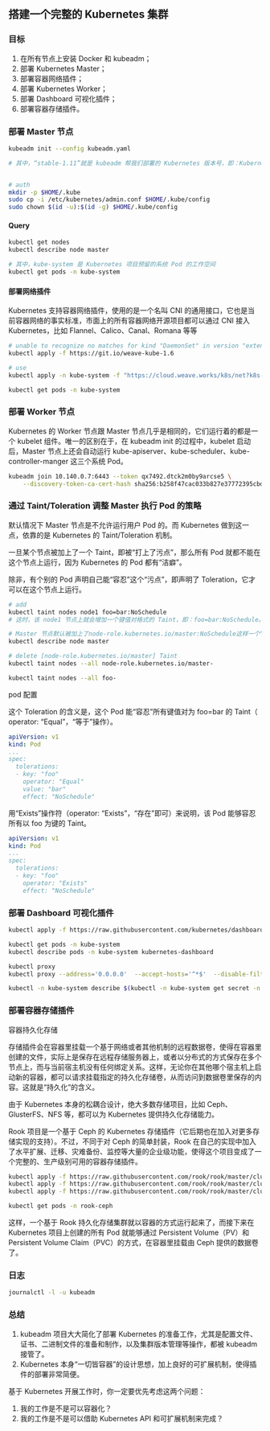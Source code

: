 ## 搭建一个完整的 Kubernetes 集群

### 目标

1. 在所有节点上安装 Docker 和 kubeadm；
2. 部署 Kubernetes Master；
3. 部署容器网络插件；
4. 部署 Kubernetes Worker；
5. 部署 Dashboard 可视化插件；
6. 部署容器存储插件。

### 部署 Master 节点

```sh
kubeadm init --config kubeadm.yaml

# 其中，“stable-1.11”就是 kubeadm 帮我们部署的 Kubernetes 版本号，即：Kubernetes release 1.11 最新的稳定版，在我的环境下，它是 v1.11.1。你也可以直接指定这个版本，比如：kubernetesVersion: “v1.11.1”。


# auth
mkdir -p $HOME/.kube
sudo cp -i /etc/kubernetes/admin.conf $HOME/.kube/config
sudo chown $(id -u):$(id -g) $HOME/.kube/config
```

#### Query

```sh
kubectl get nodes
kubectl describe node master

# 其中，kube-system 是 Kubernetes 项目预留的系统 Pod 的工作空间
kubectl get pods -n kube-system
```

#### 部署网络插件

Kubernetes 支持容器网络插件，使用的是一个名叫 CNI 的通用接口，它也是当前容器网络的事实标准，市面上的所有容器网络开源项目都可以通过 CNI 接入 Kubernetes，比如 Flannel、Calico、Canal、Romana 等等

```sh
# unable to recognize no matches for kind "DaemonSet" in version "extensions/v1beta1"
kubectl apply -f https://git.io/weave-kube-1.6

# use
kubectl apply -n kube-system -f "https://cloud.weave.works/k8s/net?k8s-version=$(kubectl version | base64 | tr -d '\n')"

kubectl get pods -n kube-system
```

### 部署 Worker 节点

Kubernetes 的 Worker 节点跟 Master 节点几乎是相同的，它们运行着的都是一个 kubelet 组件。唯一的区别在于，在 kubeadm init 的过程中，kubelet 启动后，Master 节点上还会自动运行 kube-apiserver、kube-scheduler、kube-controller-manger 这三个系统 Pod。

```sh
kubeadm join 10.140.0.7:6443 --token qx7492.dtck2m0by9arcse5 \
    --discovery-token-ca-cert-hash sha256:b258f47cac033b827e37772395cbd8b6e7125c9e5de84b2ebbe5d25e92bc1539
```

### 通过 Taint/Toleration 调整 Master 执行 Pod 的策略

默认情况下 Master 节点是不允许运行用户 Pod 的。而 Kubernetes 做到这一点，依靠的是 Kubernetes 的 Taint/Toleration 机制。

一旦某个节点被加上了一个 Taint，即被“打上了污点”，那么所有 Pod 就都不能在这个节点上运行，因为 Kubernetes 的 Pod 都有“洁癖”。

除非，有个别的 Pod 声明自己能“容忍”这个“污点”，即声明了 Toleration，它才可以在这个节点上运行。

```sh
# add
kubectl taint nodes node1 foo=bar:NoSchedule
# 这时，该 node1 节点上就会增加一个键值对格式的 Taint，即：foo=bar:NoSchedule。其中值里面的 NoSchedule，意味着这个 Taint 只会在调度新 Pod 时产生作用，而不会影响已经在 node1 上运行的 Pod，哪怕它们没有 Toleration。

# Master 节点默认被加上了node-role.kubernetes.io/master:NoSchedule这样一个“污点”，其中“键”是node-role.kubernetes.io/master，而没有提供“值”。
kubectl describe node master

# delete [node-role.kubernetes.io/master] Taint
kubectl taint nodes --all node-role.kubernetes.io/master-

kubectl taint nodes --all foo-
```

pod 配置

这个 Toleration 的含义是，这个 Pod 能“容忍”所有键值对为 foo=bar 的 Taint（ operator: “Equal”，“等于”操作）。

```yaml
apiVersion: v1
kind: Pod
...
spec:
  tolerations:
  - key: "foo"
    operator: "Equal"
    value: "bar"
    effect: "NoSchedule"
```

用“Exists”操作符（operator: “Exists”，“存在”即可）来说明，该 Pod 能够容忍所有以 foo 为键的 Taint。

```yaml
apiVersion: v1
kind: Pod
...
spec:
  tolerations:
  - key: "foo"
    operator: "Exists"
    effect: "NoSchedule"
```

### 部署 Dashboard 可视化插件

```sh
kubectl apply -f https://raw.githubusercontent.com/kubernetes/dashboard/v1.10.1/src/deploy/recommended/kubernetes-dashboard.yaml

kubectl get pods -n kube-system
kubectl describe pods -n kube-system kubernetes-dashboard

kubectl proxy
kubectl proxy --address='0.0.0.0'  --accept-hosts='^*$'  --disable-filter=true

kubectl -n kube-system describe $(kubectl -n kube-system get secret -n kube-system -o name | grep namespace) | grep token
```

### 部署容器存储插件

容器持久化存储

存储插件会在容器里挂载一个基于网络或者其他机制的远程数据卷，使得在容器里创建的文件，实际上是保存在远程存储服务器上，或者以分布式的方式保存在多个节点上，而与当前宿主机没有任何绑定关系。这样，无论你在其他哪个宿主机上启动新的容器，都可以请求挂载指定的持久化存储卷，从而访问到数据卷里保存的内容。这就是“持久化”的含义。

由于 Kubernetes 本身的松耦合设计，绝大多数存储项目，比如 Ceph、GlusterFS、NFS 等，都可以为 Kubernetes 提供持久化存储能力。

Rook 项目是一个基于 Ceph 的 Kubernetes 存储插件（它后期也在加入对更多存储实现的支持）。不过，不同于对 Ceph 的简单封装，Rook 在自己的实现中加入了水平扩展、迁移、灾难备份、监控等大量的企业级功能，使得这个项目变成了一个完整的、生产级别可用的容器存储插件。

```sh
kubectl apply -f https://raw.githubusercontent.com/rook/rook/master/cluster/examples/kubernetes/ceph/common.yaml
kubectl apply -f https://raw.githubusercontent.com/rook/rook/master/cluster/examples/kubernetes/ceph/operator.yaml
kubectl apply -f https://raw.githubusercontent.com/rook/rook/master/cluster/examples/kubernetes/ceph/cluster.yaml

kubectl get pods -n rook-ceph
```

这样，一个基于 Rook 持久化存储集群就以容器的方式运行起来了，而接下来在 Kubernetes 项目上创建的所有 Pod 就能够通过 Persistent Volume（PV）和 Persistent Volume Claim（PVC）的方式，在容器里挂载由 Ceph 提供的数据卷了。

### 日志

```sh
journalctl -l -u kubeadm
```

### 总结

1. kubeadm 项目大大简化了部署 Kubernetes 的准备工作，尤其是配置文件、证书、二进制文件的准备和制作，以及集群版本管理等操作，都被 kubeadm 接管了。
2. Kubernetes 本身“一切皆容器”的设计思想，加上良好的可扩展机制，使得插件的部署非常简便。


基于 Kubernetes 开展工作时，你一定要优先考虑这两个问题：

1. 我的工作是不是可以容器化？
2. 我的工作是不是可以借助 Kubernetes API 和可扩展机制来完成？

